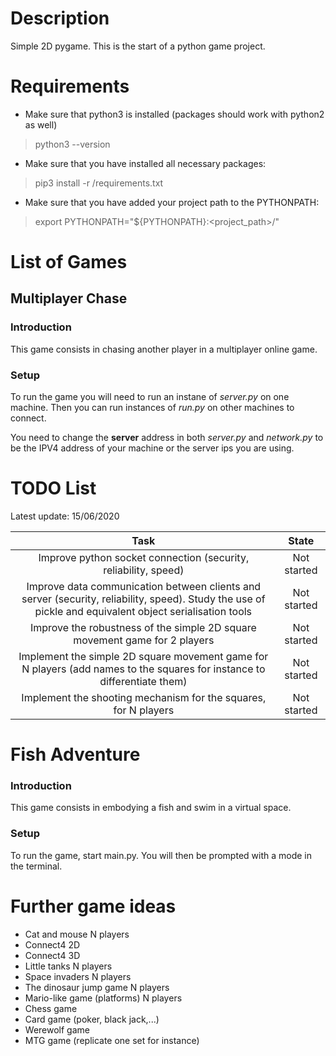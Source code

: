 # Description
Simple 2D pygame.
This is the start of a python game project.

# Requirements
* Make sure that python3 is installed (packages should work with python2 as well)
> python3 --version
* Make sure that you have installed all necessary packages:
> pip3 install -r <path>/requirements.txt
* Make sure that you have added your project path to the PYTHONPATH:
> export PYTHONPATH="${PYTHONPATH}:<project_path>/"

# List of Games

## Multiplayer Chase

### Introduction
This game consists in chasing another player in a multiplayer online game.

### Setup
To run the game you will need to run an instane of *server.py* on one machine. Then you can run instances of *run.py* on other machines to connect.

You need to change the **server** address in both *server.py* and *network.py* to be the IPV4 address of your machine or the server ips you are using.

# TODO List
Latest update: 15/06/2020

| Task  | State  |
|:-----:|:------:|
| Improve python socket connection (security, reliability, speed) | Not started |
| Improve data communication between clients and server (security, reliability, speed). Study the use of pickle and equivalent object serialisation tools | Not started |
| Improve the robustness of the simple 2D square movement game for 2 players | Not started |
| Implement the simple 2D square movement game for N players (add names to the squares for instance to differentiate them) | Not started |
| Implement the shooting mechanism for the squares, for N players | Not started |

# Fish Adventure

### Introduction
This game consists in embodying a fish and swim in a virtual space.

### Setup

To run the game, start main.py.
You will then be prompted with a mode in the terminal.

# Further game ideas

* Cat and mouse N players
* Connect4 2D
* Connect4 3D
* Little tanks N players
* Space invaders N players
* The dinosaur jump game N players
* Mario-like game (platforms) N players
* Chess game
* Card game (poker, black jack,...)
* Werewolf game
* MTG game (replicate one set for instance)
